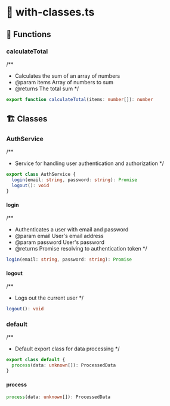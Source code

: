 # 📝 with-classes.ts

## 🔧 Functions

### calculateTotal
/**
 * Calculates the sum of an array of numbers
 * @param items Array of numbers to sum
 * @returns The total sum
 */
```typescript
export function calculateTotal(items: number[]): number
```

## 🏗️ Classes

### AuthService
/**
 * Service for handling user authentication and authorization
 */
```typescript
export class AuthService {
  login(email: string, password: string): Promise
  logout(): void
}
```

#### login
/**
   * Authenticates a user with email and password
   * @param email User's email address
   * @param password User's password
   * @returns Promise resolving to authentication token
   */
```typescript
login(email: string, password: string): Promise
```

#### logout
/**
   * Logs out the current user
   */
```typescript
logout(): void
```

### default
/**
 * Default export class for data processing
 */
```typescript
export class default {
  process(data: unknown[]): ProcessedData
}
```

#### process
```typescript
process(data: unknown[]): ProcessedData
```